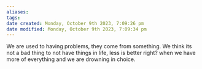 ```yaml
---
aliases: 
tags: 
date created: Monday, October 9th 2023, 7:09:26 pm
date modified: Monday, October 9th 2023, 7:09:34 pm
---
```

We are used to having problems, they come from something. We think its not a bad thing to not have things in life, less is better right? when we have more of everything and we are drowning in choice.